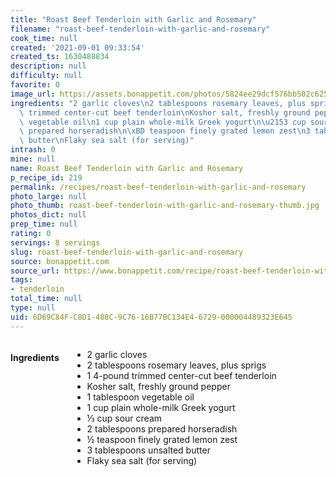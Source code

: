 ```yaml
---
title: "Roast Beef Tenderloin with Garlic and Rosemary"
filename: "roast-beef-tenderloin-with-garlic-and-rosemary"
cook_time: null
created: '2021-09-01 09:33:54'
created_ts: 1630488834
description: null
difficulty: null
favorite: 0
image_url: https://assets.bonappetit.com/photos/5824ee29dcf576bb502c625c/16:9/w_1880,c_limit/roast-beef-tenderloin-with-garlic-and-rosemary.jpg
ingredients: "2 garlic cloves\n2 tablespoons rosemary leaves, plus sprigs\n1 4-pound\
  \ trimmed center-cut beef tenderloin\nKosher salt, freshly ground pepper\n1 tablespoon\
  \ vegetable oil\n1 cup plain whole-milk Greek yogurt\n\u2153 cup sour cream\n2 tablespoons\
  \ prepared horseradish\n\xBD teaspoon finely grated lemon zest\n3 tablespoons unsalted\
  \ butter\nFlaky sea salt (for serving)"
intrash: 0
mine: null
name: Roast Beef Tenderloin with Garlic and Rosemary
p_recipe_id: 219
permalink: /recipes/roast-beef-tenderloin-with-garlic-and-rosemary
photo_large: null
photo_thumb: roast-beef-tenderloin-with-garlic-and-rosemary-thumb.jpg
photos_dict: null
prep_time: null
rating: 0
servings: 8 servings
slug: roast-beef-tenderloin-with-garlic-and-rosemary
source: bonappetit.com
source_url: https://www.bonappetit.com/recipe/roast-beef-tenderloin-with-garlic-and-rosemary
tags:
- tenderloin
total_time: null
type: null
uid: 6D69C84F-C8D1-488C-9C76-16B77BC134E4-6729-000004489323E645
---
```

<div class="large-8 medium-7 columns" id="writeup">	</div><!-- #writeup -->
</div><!-- #row-one -->
<div class="row" id="row-two">	<div class="medium-4 small-5 columns" id="ingredients"><h4>Ingredients</h4><div class="box box-ingredients content"><ul>
<li>2 garlic cloves</li>
<li>2 tablespoons rosemary leaves, plus sprigs</li>
<li>1 4-pound trimmed center-cut beef tenderloin</li>
<li>Kosher salt, freshly ground pepper</li>
<li>1 tablespoon vegetable oil</li>
<li>1 cup plain whole-milk Greek yogurt</li>
<li>⅓ cup sour cream</li>
<li>2 tablespoons prepared horseradish</li>
<li>½ teaspoon finely grated lemon zest</li>
<li>3 tablespoons unsalted butter</li>
<li>Flaky sea salt (for serving)</li>
</ul>
</div>	</div>	<div class="medium-6 small-7 columns" id="directions">	</div>
